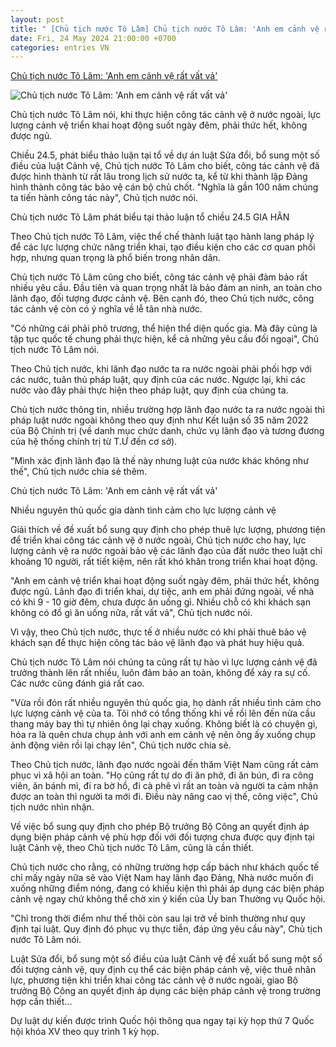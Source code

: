 ```yaml
---
layout: post
title: " [Chủ tịch nước Tô Lâm] Chủ tịch nước Tô Lâm: 'Anh em cảnh vệ rất vất vả'"
date: Fri, 24 May 2024 21:00:00 +0700
categories: entries VN
---
```

[Chủ tịch nước Tô Lâm: 'Anh em cảnh vệ rất vất vả'](https://thanhnien.vn/chu-tich-nuoc-to-lam-anh-em-canh-ve-rat-vat-va-185240524174421564.htm)

![Chủ tịch nước Tô Lâm: 'Anh em cảnh vệ rất vất vả'](https://images2.thanhnien.vn/zoom/600_315/528068263637045248/2024/5/24/to-lam-chu-tich-nuoc-2-17165473785451485393536-0-319-1316-2425-crop-17165474041511021172098.jpg)

Chủ tịch nước Tô Lâm nói, khi thực hiện công tác cảnh vệ ở nước ngoài, lực lượng cảnh vệ triển khai hoạt động suốt ngày đêm, phải thức hết, không được ngủ.

Chiều 24.5, phát biểu thảo luận tại tổ về dự án luật Sửa đổi, bổ sung một số điều của luật Cảnh vệ, Chủ tịch nước Tô Lâm cho biết, công tác cảnh vệ đã được hình thành từ rất lâu trong lịch sử nước ta, kể từ khi thành lập Đảng hình thành công tác bảo vệ cán bộ chủ chốt. "Nghĩa là gần 100 năm chúng ta tiến hành công tác này", Chủ tịch nước nói.

Chủ tịch nước Tô Lâm phát biểu tại thảo luận tổ chiều 24.5 GIA HÂN

Theo Chủ tịch nước Tô Lâm, việc thể chế thành luật tạo hành lang pháp lý để các lực lượng chức năng triển khai, tạo điều kiện cho các cơ quan phối hợp, nhưng quan trọng là phổ biến trong nhân dân.

Chủ tịch nước Tô Lâm cũng cho biết, công tác cảnh vệ phải đảm bảo rất nhiều yêu cầu. Đầu tiên và quan trọng nhất là bảo đảm an ninh, an toàn cho lãnh đạo, đối tượng được cảnh vệ. Bên cạnh đó, theo Chủ tịch nước, công tác cảnh vệ còn có ý nghĩa về lễ tân nhà nước.

"Có những cái phải phô trương, thể hiện thể diện quốc gia. Mà đây cũng là tập tục quốc tế chung phải thực hiện, kể cả những yêu cầu đối ngoại", Chủ tịch nước Tô Lâm nói.

Theo Chủ tịch nước, khi lãnh đạo nước ta ra nước ngoài phải phối hợp với các nước, tuân thủ pháp luật, quy định của các nước. Ngược lại, khi các nước vào đây phải thực hiện theo pháp luật, quy định của chúng ta.

Chủ tịch nước thông tin, nhiều trường hợp lãnh đạo nước ta ra nước ngoài thì pháp luật nước ngoài không theo quy định như Kết luận số 35 năm 2022 của Bộ Chính trị (về danh mục chức danh, chức vụ lãnh đạo và tương đương của hệ thống chính trị từ T.Ư đến cơ sở).

"Mình xác định lãnh đạo là thế này nhưng luật của nước khác không như thế", Chủ tịch nước chia sẻ thêm.

Chủ tịch nước Tô Lâm: 'Anh em cảnh vệ rất vất vả'

Nhiều nguyên thủ quốc gia dành tình cảm cho lực lượng cảnh vệ

Giải thích về đề xuất bổ sung quy định cho phép thuê lực lượng, phương tiện để triển khai công tác cảnh vệ ở nước ngoài, Chủ tịch nước cho hay, lực lượng cảnh vệ ra nước ngoài bảo vệ các lãnh đạo của đất nước theo luật chỉ khoảng 10 người, rất tiết kiệm, nên rất khó khăn trong triển khai hoạt động.

"Anh em cảnh vệ triển khai hoạt động suốt ngày đêm, phải thức hết, không được ngủ. Lãnh đạo đi triển khai, dự tiệc, anh em phải đứng ngoài, về nhà có khi 9 - 10 giờ đêm, chưa được ăn uống gì. Nhiều chỗ có khi khách sạn không có đồ gì ăn uống nữa, rất vất vả", Chủ tịch nước nói.

Vì vậy, theo Chủ tịch nước, thực tế ở nhiều nước có khi phải thuê bảo vệ khách sạn để thực hiện công tác bảo vệ lãnh đạo và phát huy hiệu quả.

Chủ tịch nước Tô Lâm nói chúng ta cũng rất tự hào vì lực lượng cảnh vệ đã trưởng thành lên rất nhiều, luôn đảm bảo an toàn, không để xảy ra sự cố. Các nước cũng đánh giá rất cao.



"Vừa rồi đón rất nhiều nguyên thủ quốc gia, họ dành rất nhiều tình cảm cho lực lượng cảnh vệ của ta. Tôi nhớ có tổng thống khi về rồi lên đến nửa cầu thang máy bay thì tự nhiên ông lại chạy xuống. Không biết là có chuyện gì, hóa ra là quên chưa chụp ảnh với anh em cảnh vệ nên ông ấy xuống chụp ảnh động viên rồi lại chạy lên", Chủ tịch nước chia sẻ.

Theo Chủ tịch nước, lãnh đạo nước ngoài đến thăm Việt Nam cũng rất cảm phục vì xã hội an toàn. "Họ cũng rất tự do đi ăn phở, đi ăn bún, đi ra công viên, ăn bánh mì, đi ra bờ hồ, đi cà phê vì rất an toàn và người ta cảm nhận được an toàn thì người ta mới đi. Điều này nâng cao vị thế, công việc", Chủ tịch nước nhìn nhận.

Về việc bổ sung quy định cho phép Bộ trưởng Bộ Công an quyết định áp dụng biện pháp cảnh vệ phù hợp đối với đối tượng chưa được quy định tại luật Cảnh vệ, theo Chủ tịch nước Tô Lâm, cũng là cần thiết.

Chủ tịch nước cho rằng, có những trường hợp cấp bách như khách quốc tế chỉ mấy ngày nữa sẽ vào Việt Nam hay lãnh đạo Đảng, Nhà nước muốn đi xuống những điểm nóng, đang có khiếu kiện thì phải áp dụng các biện pháp cảnh vệ ngay chứ không thể chờ xin ý kiến của Ủy ban Thường vụ Quốc hội.

"Chỉ trong thời điểm như thế thôi còn sau lại trở về bình thường như quy định tại luật. Quy định đó phục vụ thực tiễn, đáp ứng yêu cầu này", Chủ tịch nước Tô Lâm nói.

Luật Sửa đổi, bổ sung một số điều của luật Cảnh vệ đề xuất bổ sung một số đối tượng cảnh vệ, quy định cụ thể các biện pháp cảnh vệ, việc thuê nhân lực, phương tiện khi triển khai công tác cảnh vệ ở nước ngoài, giao Bộ trưởng Bộ Công an quyết định áp dụng các biện pháp cảnh vệ trong trường hợp cần thiết...

Dự luật dự kiến được trình Quốc hội thông qua ngay tại kỳ họp thứ 7 Quốc hội khóa XV theo quy trình 1 kỳ họp.

